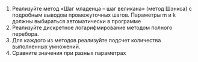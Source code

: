 1. Реализуйте метод «Шаг младенца – шаг великана» (метод Шэнкса) с подробным выводом промежуточных шагов. Параметры m и k должны выбираться автоматически в программе
2. Реализуйте дискретное логарифмирование методом полного перебора.
3. Для каждого из методов реализуйте подсчет количества выполненных умножений.
4. Сравните значения при разных параметрах